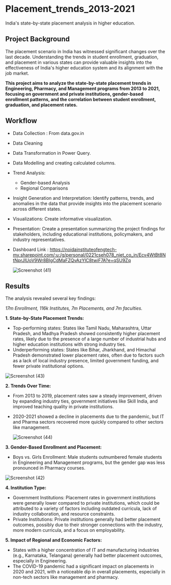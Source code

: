 # Placement_trends_2013-2021
India's state-by-state placement analysis in higher education.
## Project Background
The placement scenario in India has witnessed significant changes over the last decade. Understanding the trends in student enrollment, graduation, and placement in various states can provide valuable insights into the effectiveness of India's higher education system and its alignment with the job market.

**This project aims to analyze the state-by-state placement trends in Engineering, Pharmacy, and Management programs from 2013 to 2021, focusing on government and private institutions, gender-based enrollment patterns, and the correlation between student enrollment, graduation, and placement rates.**

## Workflow
- Data Collection : From data.gov.in
- Data Cleaning 
- Data Transformation in Power Query.
- Data Modelling and creating calculated columns.
- Trend Analysis:
   - Gender-based Analysis
   - Regional Comparisons
- Insight Generation and Interpretation: Identify patterns, trends, and anomalies in the data that provide insights into the placement scenario across different states.
- Visualizations: Create informative visualization.
- Presentation: Create a presentation summarizing the project findings for stakeholders, including educational institutions, policymakers, and industry representatives.
- Dashboard Link : https://noidainstituteofengtech-my.sharepoint.com/:u:/g/personal/0221cseh078_niet_co_in/Ecv4WtBt8NtNprJlUoV9Wr8BIgCdMaFZQvAzYlC8twiF7A?e=qSU9Zq
  
  ![Screenshot (41)](https://github.com/user-attachments/assets/02bf2c4f-825a-49f5-bbbb-1a3af8ecec17)

## Results
The analysis revealed several key findings:

*17m  Enrollment, 116k Institutes, 7m Placements, and 7m faculties.*

**1. State-by-State Placement Trends:**

  - Top-performing states: States like Tamil Nadu, Maharashtra, Uttar Pradesh, and Madhya Pradesh showed consistently higher placement rates, likely due to the presence of a large number of industrial hubs and higher education institutions with strong industry ties.
  - Underperforming states: States like Bihar, Jharkhand, and Himachal Pradesh demonstrated lower placement rates, often due to factors such as a lack of local industry presence, limited government funding, and fewer private institutional options.
    
![Screenshot (43)](https://github.com/user-attachments/assets/92e178e6-79bc-42bf-aa76-5b62009d53b3)

**2. Trends Over Time:**

- From 2013 to 2019, placement rates saw a steady improvement, driven by expanding industry ties, government initiatives like Skill India, and improved teaching quality in private institutions.

- 2020-2021 showed a decline in placements due to the pandemic, but IT and Pharma sectors recovered more quickly compared to other sectors like management.
  
  ![Screenshot (44)](https://github.com/user-attachments/assets/11ba87ec-0d88-45a2-afb2-88328a123578)

**3. Gender-Based Enrollment and Placement:**

  - Boys vs. Girls Enrollment: Male students outnumbered female students in Engineering and Management programs, but the gender gap was less pronounced in Pharmacy courses.
    
![Screenshot (42)](https://github.com/user-attachments/assets/8da05e88-9d3e-4dde-a35e-e32b4a47c67c)

**4. Institution Type:**

  -  Government Institutions: Placement rates in government institutions were generally lower compared to private institutions, which could be attributed to a variety of factors including outdated curricula, lack of industry collaboration, and resource constraints.
  - Private Institutions: Private institutions generally had better placement outcomes, possibly due to their stronger connections with the industry, more modern curricula, and a focus on employability.
    
**5. Impact of Regional and Economic Factors:**


- States with a higher concentration of IT and manufacturing industries (e.g., Karnataka, Telangana) generally had better placement outcomes, especially in Engineering.
- The COVID-19 pandemic had a significant impact on placements in 2020 and 2021, with a noticeable dip in overall placements, especially in non-tech sectors like management and pharmacy.
